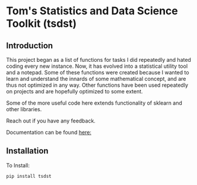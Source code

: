 # Tom's Statistics and Data Science Toolkit (tsdst)

## Introduction

This project began as a list of functions for tasks I did repeatedly and hated coding every new instance. Now, it has evolved into a statistical utility tool and a notepad. Some of these functions were created because I wanted to learn and understand the innards of some mathematical concept, and are thus not optimized in any way. Other functions have been used repeatedly on projects and are hopefully optimized to some extent.

Some of the more useful code here extends functionality of sklearn and other libraries.

Reach out if you have any feedback.

Documentation can be found [here:](https://tomwerner5.github.io/tsdst/Descriptions.html)

## Installation

To Install:

```{python}
pip install tsdst
```
